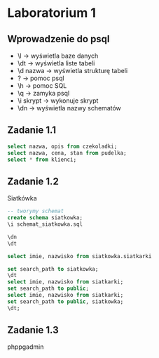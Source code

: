 # Laboratorium 1

## Wprowadzenie do psql

* \l			-> wyświetla baze danych
* \dt			-> wyświetla liste tabeli
* \d nazwa 	-> wyświetla strukturę tabeli
* \?			-> pomoc psql
* \h			-> pomoc SQL
* \q			-> zamyka psql
* \i skrypt	-> wykonuje skrypt
* \dn			-> wyświetla nazwy schematów

## Zadanie 1.1

``` sql
select nazwa, opis from czekoladki;
select nazwa, cena, stan from pudelka;
select * from klienci;
```

## Zadanie 1.2

Siatkówka

``` sql
-- tworymy schemat
create schema siatkowka;
\i schemat_siatkowka.sql

\dn
\dt

select imie, nazwisko from siatkowka.siatkarki

set search_path to siatkowka;
\dt
select imie, nazwisko from siatkarki;
set search_path to public;
select imie, nazwisko from siatkarki;
set search_path to public, siatkowka;
\dt;
```

## Zadanie 1.3

phppgadmin

